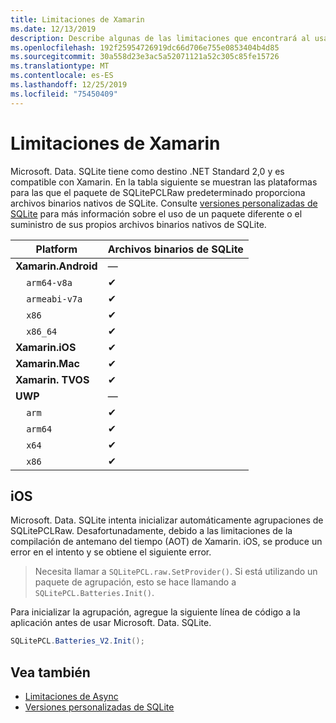 ```yaml
---
title: Limitaciones de Xamarin
ms.date: 12/13/2019
description: Describe algunas de las limitaciones que encontrará al usar Xamarin.
ms.openlocfilehash: 192f25954726919dc66d706e755e0853404b4d85
ms.sourcegitcommit: 30a558d23e3ac5a52071121a52c305c85fe15726
ms.translationtype: MT
ms.contentlocale: es-ES
ms.lasthandoff: 12/25/2019
ms.locfileid: "75450409"
---
```

# <a name="xamarin-limitations"></a>Limitaciones de Xamarin

Microsoft. Data. SQLite tiene como destino .NET Standard 2,0 y es compatible con Xamarin. En la tabla siguiente se muestran las plataformas para las que el paquete de SQLitePCLRaw predeterminado proporciona archivos binarios nativos de SQLite. Consulte [versiones personalizadas de SQLite](custom-versions.md) para más información sobre el uso de un paquete diferente o el suministro de sus propios archivos binarios nativos de SQLite.

| Platform | Archivos binarios de SQLite |
| --- | --- |
| **Xamarin.Android** | — |
| &nbsp;&nbsp;&nbsp;&nbsp;`arm64-v8a` | ✔ |
| &nbsp;&nbsp;&nbsp;&nbsp;`armeabi-v7a` | ✔ |
| &nbsp;&nbsp;&nbsp;&nbsp;`x86` | ✔ |
| &nbsp;&nbsp;&nbsp;&nbsp;`x86_64` | ✔ |
| **Xamarin.iOS** | ✔ |
| **Xamarin.Mac** | ✔ |
| **Xamarin. TVOS** | ✔ |
| **UWP** | — |
| &nbsp;&nbsp;&nbsp;&nbsp;`arm` | ✔ |
| &nbsp;&nbsp;&nbsp;&nbsp;`arm64` | ✔ |
| &nbsp;&nbsp;&nbsp;&nbsp;`x64` | ✔ |
| &nbsp;&nbsp;&nbsp;&nbsp;`x86` | ✔ |

## <a name="ios"></a>iOS

Microsoft. Data. SQLite intenta inicializar automáticamente agrupaciones de SQLitePCLRaw. Desafortunadamente, debido a las limitaciones de la compilación de antemano del tiempo (AOT) de Xamarin. iOS, se produce un error en el intento y se obtiene el siguiente error.

> Necesita llamar a `SQLitePCL.raw.SetProvider()`. Si está utilizando un paquete de agrupación, esto se hace llamando a `SQLitePCL.Batteries.Init()`.

Para inicializar la agrupación, agregue la siguiente línea de código a la aplicación antes de usar Microsoft. Data. SQLite.

```csharp
SQLitePCL.Batteries_V2.Init();
```

## <a name="see-also"></a>Vea también

* [Limitaciones de Async](async.md)
* [Versiones personalizadas de SQLite](custom-versions.md)

